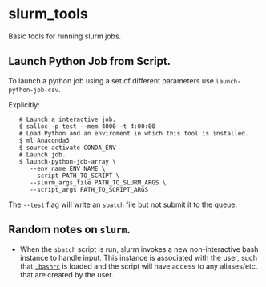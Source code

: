 # slurm_tools
Basic tools for running slurm jobs.


## Launch Python Job from Script.

To launch a python job using a set of different parameters use `launch-python-job-csv`.

Explicitly:

```
   # Launch a interactive job.
   $ salloc -p test --mem 4000 -t 4:00:00 
   # Load Python and an enviroment in which this tool is installed.
   $ ml Anaconda3
   $ source activate CONDA_ENV
   # Launch job.
   $ launch-python-job-array \
      --env_name ENV_NAME \
      --script PATH_TO_SCRIPT \
      --slurm_args_file PATH_TO_SLURM_ARGS \
      --script_args PATH_TO_SCRIPT_ARGS
```

The `--test` flag will write an `sbatch` file but not submit it to the queue.

## Random notes on `slurm`.

  - When the `sbatch` script is run, slurm invokes a new non-interactive bash instance to handle input. This instance is associated with the user, such that [`.bashrc`](https://linuxize.com/post/bashrc-vs-bash-profile/) is loaded and the script will have access to any aliases/etc. that are created by the user.

